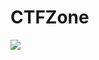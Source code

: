 # CTFZone

[![](https://img.shields.io/travis/com/ctf-zone/ctfzone.svg?style=flat)](https://travis-ci.com/ctf-zone/ctfzone)
